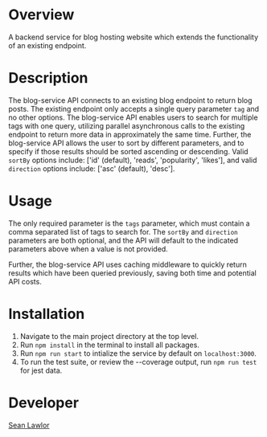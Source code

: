 # Overview
A backend service for blog hosting website which extends the functionality of an existing endpoint.

# Description
The blog-service API connects to an existing blog endpoint to return blog posts. The existing endpoint only accepts a single query parameter `tag` and no other options. The blog-service API enables users to search for multiple tags with one query, utilizing parallel asynchronous calls to the existing endpoint to return more data in approximately the same time. Further, the blog-service API allows the user to sort by different parameters, and to specify if those results should be sorted ascending or descending. Valid `sortBy` options include: ['id' (default), 'reads', 'popularity', 'likes'], and valid `direction` options include: ['asc' (default), 'desc'].

# Usage
The only required parameter is the `tags` parameter, which must contain a comma separated list of tags to search for. The `sortBy` and `direction` parameters are both optional, and the API will default to the indicated parameters above when a value is not provided. 

Further, the blog-service API uses caching middleware to quickly return results which have been queried previously, saving both time and potential API costs. 

# Installation
1. Navigate to the main project directory at the top level.
2. Run `npm install` in the terminal to install all packages.
3. Run `npm run start` to intialize the service by default on `localhost:3000`.
4. To run the test suite, or review the --coverage output, run `npm run test` for jest data.

# Developer
[Sean Lawlor](https://github.com/lawlorseanr)
